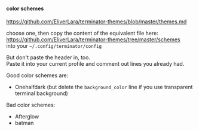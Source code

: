 #### color schemes

https://github.com/EliverLara/terminator-themes/blob/master/themes.md

choose one, then copy the content of the equivalent file here:\
https://github.com/EliverLara/terminator-themes/tree/master/schemes \
into your `~/.config/terminator/config`

But don't paste the header in, too.\
Paste it into your current profile and comment out lines you already had.


Good color schemes are:
- Onehalfdark (but delete the `background_color` line if you use transparent terminal background)

Bad color schemes:
- Afterglow
- batman
